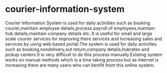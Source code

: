 # courier-information-system
Courier Information System is used for daily activities such as booking courier,maintain employee details,process payroll of employees,maintain hub details,maintain company details etc..It is useful for small and large scale courier services for improving there services and increasing sales and services by using web based portal.The system is used for daily activities such as booking,nondelivery,out return,company details,hubrates and pickup centers.It is very difficult to do this process manually.Existing system works on manual methods which is a time taking process but as internet is increasing there are many users who can benifit from  this online system. 
